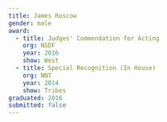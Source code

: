 ```yaml
---
title: James Roscow
gender: male
award:
  - title: Judges' Commendation for Acting
    org: NSDF
    year: 2016
    show: West
  - title: Special Recognition (In House)
    org: NNT
    year: 2014
    show: Tribes
graduated: 2016
submitted: false
---
```


